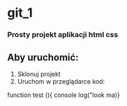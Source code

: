 # git_1

### Prosty projekt aplikacji html css

## Aby uruchomić:
1. Sklonuj projekt
2. Uruchom w przeglądarce  kod:

function test (){
console log("look ma)}
